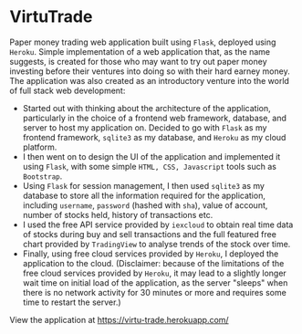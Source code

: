# VirtuTrade

Paper money trading web application built using `Flask`, deployed using `Heroku`. Simple implementation of a web application that, as the name suggests, is created for those who may want to try out paper money investing before their ventures into doing so with their hard earney money. The application was also created as an introductory venture into the world of full stack web development:
- Started out with thinking about the architecture of the application, particularly in the choice of a frontend web framework, database, and server to host my application on. Decided to go with `Flask` as my frontend framework, `sqlite3` as my database, and `Heroku` as my cloud platform.
- I then went on to design the UI of the application and implemented it using `Flask`, with some simple `HTML, CSS, Javascript` tools such as `Bootstrap`.
- Using `Flask` for session management, I then used `sqlite3` as my database to store all the information required for the application, including `username`, `password` (hashed with `sha`), value of account, number of stocks held, history of transactions etc.
- I used the free API service provided by `iexcloud` to obtain real time data of stocks during buy and sell transactions and the full featured free chart provided by `TradingView` to analyse trends of the stock over time.
- Finally, using free cloud services provided by `Heroku`, I deployed the application to the cloud. (Disclaimer: because of the limitations of the free cloud services provided by `Heroku`, it may lead to a slightly longer wait time on initial load of the application, as the server "sleeps" when there is no network activity for 30 minutes or more and requires some time to restart the server.)


View the application at https://virtu-trade.herokuapp.com/
